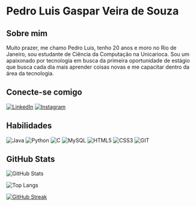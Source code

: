 # Pedro Luis Gaspar Veira de Souza

## Sobre mim
Muito prazer, me chamo Pedro Luis, tenho 20 anos e moro no Rio de Janeiro, sou estudante de Ciência da Computação na Unicarioca. Sou um apaixonado por tecnologia em busca da primeira oportunidade de estágio que busca cada dia mais aprender coisas novas e me capacitar dentro da área da tecnologia.

## Conecte-se comigo
[![LinkedIn](https://img.shields.io/badge/LinkedIn-000?style=for-the-badge&logo=linkedin&logoColor=0E76A8)](https://www.linkedin.com/in/pedro-gaspar-02b123211/) [![Instagram](https://img.shields.io/badge/Instagram-000?style=for-the-badge&logo=instagram)](https://www.instagram.com/pl_gaspar1//) 
## Habilidades
![Java](https://img.shields.io/badge/Java-000?style=for-the-badge&logo=java) ![Python](https://img.shields.io/badge/Python-000?style=for-the-badge&logo=python) ![C](https://img.shields.io/badge/C-000?style=for-the-badge&logo=c) ![MySQL](https://img.shields.io/badge/MySQL-000?style=for-the-badge&logo=mysql) ![HTML5](https://img.shields.io/badge/HTML5-000?style=for-the-badge&logo=html5) ![CSS3](https://img.shields.io/badge/CSS3-000?style=for-the-badge&logo=css3&logoColor=264CE4) ![GIT](https://img.shields.io/badge/GIT-000?style=for-the-badge&logo=git&logoColor=)

## GitHub Stats
![GitHub Stats](https://github-readme-stats.vercel.app/api?username=PLGVS&theme=transparent&bg_color=000&border_color=30A3DC&show_icons=true&icon_color=30A3DC&title_color=E94D5F&text_color=FFF)

![Top Langs](https://github-readme-stats-git-masterrstaa-rickstaa.vercel.app/api/top-langs/?username=PLGVS&bg_color=000&border_color=30A3DC&title_color=E94D5F&text_color=FFF)

[![GitHub Streak](https://streak-stats.demolab.com/?user=PLGVS&theme=black-ice&background=000&border=30A3DC&dates=FFF)](https://git.io/streak-stats)
